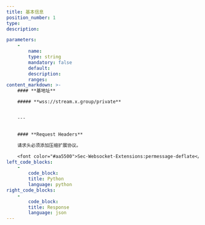 ```yaml
---
title: 基本信息
position_number: 1
type:
description: 

parameters:
    -
        name:
        type: string
        mandatory: false
        default:
        description:
        ranges:
content_markdown: >-
    #### **基地址**

    ##### **wss://stream.x.group/private**


    ---


    #### **Request Headers**

    请求头必须添加压缩扩展协议。

    <font color="#aa5500">Sec-Websocket-Extensions:permessage-deflate</font>  
left_code_blocks:
    -
        code_block:
        title: Python
        language: python
right_code_blocks:
    -
        code_block:
        title: Response
        language: json
---
```

